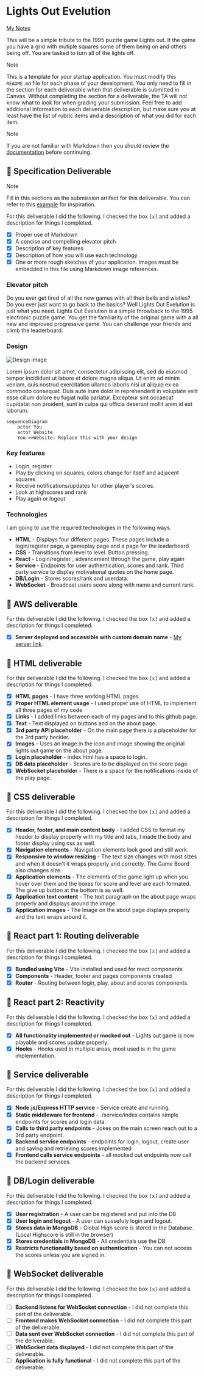 # Lights Out Evelution

[My Notes](notes.md)

This will be a simple tribute to the 1995 puzzle game Lights out. It the game you have a grid with mutiple squares some of them being on and others being off. You are tasked to turn all of the lights off.

> [!NOTE]
> This is a template for your startup application. You must modify this `README.md` file for each phase of your development. You only need to fill in the section for each deliverable when that deliverable is submitted in Canvas. Without completing the section for a deliverable, the TA will not know what to look for when grading your submission. Feel free to add additional information to each deliverable description, but make sure you at least have the list of rubric items and a description of what you did for each item.

> [!NOTE]
> If you are not familiar with Markdown then you should review the [documentation](https://docs.github.com/en/get-started/writing-on-github/getting-started-with-writing-and-formatting-on-github/basic-writing-and-formatting-syntax) before continuing.

## 🚀 Specification Deliverable

> [!NOTE]
> Fill in this sections as the submission artifact for this deliverable. You can refer to this [example](https://github.com/webprogramming260/startup-example/blob/main/README.md) for inspiration.

For this deliverable I did the following. I checked the box `[x]` and added a description for things I completed.

- [x] Proper use of Markdown
- [x] A concise and compelling elevator pitch
- [x] Description of key features
- [x] Description of how you will use each technology
- [x] One or more rough sketches of your application. Images must be embedded in this file using Markdown image references.

### Elevator pitch

Do you ever get tired of all the new games with all their bells and wistles? Do you ever just want to go back to the basics? Well Lights Out Evelution is just what you need. Lights Out Evelution is a simple throwback to the 1995 electronic puzzle game. You get the familiarity of the original game with a all new and improved progressive game. You can challenge your friends and climb the leaderboard.

### Design

![Design image](designDiagram.png)

Lorem ipsum dolor sit amet, consectetur adipiscing elit, sed do eiusmod tempor incididunt ut labore et dolore magna aliqua. Ut enim ad minim veniam, quis nostrud exercitation ullamco laboris nisi ut aliquip ex ea commodo consequat. Duis aute irure dolor in reprehenderit in voluptate velit esse cillum dolore eu fugiat nulla pariatur. Excepteur sint occaecat cupidatat non proident, sunt in culpa qui officia deserunt mollit anim id est laborum.

```mermaid
sequenceDiagram
    actor You
    actor Website
    You->>Website: Replace this with your design
```

### Key features

- Login, register
- Play by clicking on squares, colors change for itself and adjacent squares
- Receive notifications/updates for other player's scores.
- Look at highscores and rank
- Play again or logout

### Technologies

I am going to use the required technologies in the following ways.

- **HTML** - Displays four different pages. These pages include a login/register page, a gameplay page and a page for the leaderboard.
- **CSS** - Transitions from level to level. Button pressing.
- **React** - Login/register , advancement through the game, play again
- **Service** - Endpoints for user authentication, scores and rank. Third party service to display motivational quotes on the home page.
- **DB/Login** - Stores scores/rank and userdata.
- **WebSocket** - Broadcast users score along with name and current rank.

## 🚀 AWS deliverable

For this deliverable I did the following. I checked the box `[x]` and added a description for things I completed.

- [x] **Server deployed and accessible with custom domain name** - [My server link](https://yourdomainnamehere.click).

## 🚀 HTML deliverable

For this deliverable I did the following. I checked the box `[x]` and added a description for things I completed.

- [x] **HTML pages** - I have three working HTML pages
- [x] **Proper HTML element usage** - I used proper use of HTML to implement all three pages of my code
- [x] **Links** - I added links between each of my pages and to this github page.
- [x] **Text** - Text displayed on buttons and on the about page.
- [x] **3rd party API placeholder** - On the main page there is a placeholder for the 3rd party heckler.
- [x] **Images** - Uses an image in the icon and image showing the original lights out game on the about page.
- [x] **Login placeholder** - index.html has a space to login.
- [x] **DB data placeholder** - Scores are to be displayed on the score page.
- [x] **WebSocket placeholder** - There is a space for the notifications inside of the play page.

## 🚀 CSS deliverable

For this deliverable I did the following. I checked the box `[x]` and added a description for things I completed.

- [x] **Header, footer, and main content body** - I added CSS to format my header to display properly with my title and tabs, I made the body and footer display using css as well.
- [x] **Navigation elements** - Navigation elements look good and still work.
- [x] **Responsive to window resizing** - The text size changes with most sizes and when it doesn't it wraps properly and correctly. The Game Board also changes size.
- [x] **Application elements** - The elements of the game light up when you hover over them and the boxes for score and level are each formated. The give up button at the bottom is as well.
- [x] **Application text content** - The text paragraph on the about page wraps properly and displays around the image.
- [x] **Application images** - The Image on the about page displays properly and the text wraps around it.

## 🚀 React part 1: Routing deliverable

For this deliverable I did the following. I checked the box `[x]` and added a description for things I completed.

- [x] **Bundled using Vite** - Vite installed and used for react components
- [x] **Components** - Header, footer and pages components created
- [x] **Router** - Routing between login, play, about and scores components.

## 🚀 React part 2: Reactivity

For this deliverable I did the following. I checked the box `[x]` and added a description for things I completed.

- [x] **All functionality implemented or mocked out** - Lights out game is now playable and scores update properly.
- [x] **Hooks** - Hooks used in multiple areas, most used is in the game implementation.

## 🚀 Service deliverable

For this deliverable I did the following. I checked the box `[x]` and added a description for things I completed.

- [x] **Node.js/Express HTTP service** - Service create and running.
- [x] **Static middleware for frontend** - ./service/index contains simple endpoints for scores and login data.
- [x] **Calls to third party endpoints** - Jokes on the main screen reach out to a 3rd party endpoint.
- [x] **Backend service endpoints** - endpoints for login, logout, create user and saving and retrieving scores implemented
- [x] **Frontend calls service endpoints** - all mocked out endpoints now call the backend services.

## 🚀 DB/Login deliverable

For this deliverable I did the following. I checked the box `[x]` and added a description for things I completed.

- [x] **User registration** - A user can be registered and put into the DB
- [x] **User login and logout** - A user can sussefuly login and logout.
- [x] **Stores data in MongoDB** - Global High score is stored in the Database. (Local Highscore is still in the browser)
- [x] **Stores credentials in MongoDB** - All credentials use the DB
- [x] **Restricts functionality based on authentication** - You can not access the scores unless you are signed in.

## 🚀 WebSocket deliverable

For this deliverable I did the following. I checked the box `[x]` and added a description for things I completed.

- [ ] **Backend listens for WebSocket connection** - I did not complete this part of the deliverable.
- [ ] **Frontend makes WebSocket connection** - I did not complete this part of the deliverable.
- [ ] **Data sent over WebSocket connection** - I did not complete this part of the deliverable.
- [ ] **WebSocket data displayed** - I did not complete this part of the deliverable.
- [ ] **Application is fully functional** - I did not complete this part of the deliverable.
